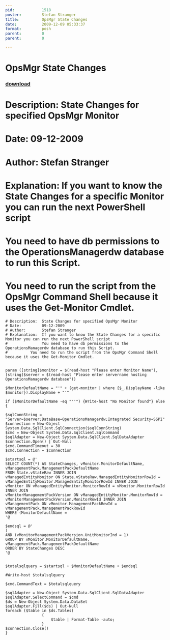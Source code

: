 ```yaml
---
pid:            1518
poster:         Stefan Stranger
title:          OpsMgr State Changes
date:           2009-12-09 05:33:37
format:         posh
parent:         0
parent:         0

---
```


# OpsMgr State Changes

### [download](1518.ps1)

# Description:  State Changes for specified OpsMgr Monitor
# Date:         09-12-2009
# Author:       Stefan Stranger 
# Explanation:  If you want to know the State Changes for a specific Monitor you can run the next PowerShell script
#               You need to have db permissions to the OperationsManagerdw database to run this Script.
#	       You need to run the script from the OpsMgr Command Shell because it uses the Get-Monitor Cmdlet.

```posh
# Description:  State Changes for specified OpsMgr Monitor
# Date:         09-12-2009
# Author:       Stefan Stranger 
# Explanation:  If you want to know the State Changes for a specific Monitor you can run the next PowerShell script
#               You need to have db permissions to the OperationsManagerdw database to run this Script.
#	       You need to run the script from the OpsMgr Command Shell because it uses the Get-Monitor Cmdlet.


param ([string]$monitor = $(read-host "Please enter Monitor Name"), [string]$server = $(read-host "Please enter servername hosting OperationsManagerdw database"))

$MonitorDefaultName = "'" + (get-monitor | where {$_.DisplayName -like $monitor}).DisplayName + "'"

if ($MonitorDefaultName -eq "''") {Write-host "No Monitor found"} else 
{

$sqlConnString = "Server=$server;DataBase=OperationsManagerdw;Integrated Security=SSPI"
$connection = New-Object System.Data.SqlClient.SqlConnection($sqlConnString)
$cmd = New-Object System.Data.SqlClient.SqlCommand
$sqlAdapter = New-Object System.Data.SqlClient.SqlDataAdapter
$connection.Open() | Out-Null 
$cmd.CommandTimeout = 30 
$cmd.Connection = $connection 

$startsql = @'
SELECT COUNT(*) AS StateChanges, vMonitor.MonitorDefaultName, vManagementPack.ManagementPackDefaultName
FROM State.vStateRaw INNER JOIN
vManagedEntityMonitor ON State.vStateRaw.ManagedEntityMonitorRowId = vManagedEntityMonitor.ManagedEntityMonitorRowId INNER JOIN
vMonitor ON vManagedEntityMonitor.MonitorRowId = vMonitor.MonitorRowId INNER JOIN
vMonitorManagementPackVersion ON vManagedEntityMonitor.MonitorRowId = vMonitorManagementPackVersion.MonitorRowId INNER JOIN
vManagementPack ON vMonitor.ManagementPackRowId = vManagementPack.ManagementPackRowId 
WHERE (MonitorDefaultName = 
'@

$endsql = @'
) 
AND (vMonitorManagementPackVersion.UnitMonitorInd = 1) 
GROUP BY vMonitor.MonitorDefaultName, vManagementPack.ManagementPackDefaultName 
ORDER BY StateChanges DESC
'@


$totalsqlquery = $startsql + $MonitorDefaultName + $endsql

#Write-host $totalsqlquery

$cmd.CommandText = $totalsqlquery

$sqlAdapter = New-Object System.Data.SqlClient.SqlDataAdapter
$sqlAdapter.SelectCommand = $cmd
$ds = New-Object System.Data.DataSet
$sqlAdapter.Fill($ds) | Out-Null
foreach ($table in $ds.Tables)  
                {  
                    $table | Format-Table -auto;  
                }
$connection.Close()
}
```
